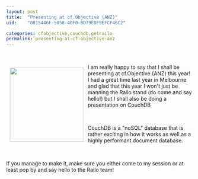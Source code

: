 ```yaml
---
layout: post
title:  "Presenting at cf.Objective (ANZ)"
uid:	"0815446F-5058-40F0-BD79EDF9EFCF46C2"

categories: cfobjective,couchdb,getrailo
permalink: presenting-at-cf-objective-anz
---
```

<p> </p>
<p><a href="http://www.cfobjective.com.au/"><img style="float: left; margin: 10px;" src="http://www.cfobjective.com.au/images/SourceImage/speaker.jpg" alt="" width="200" height="200" /></a>I am really happy to say that I shall be presenting at cf.Objective (ANZ) this year! I had a great time last year in Melbourne and glad that this year I won't just be manning the Railo stand (do come and say hello!) but I shall also be doing a presentation on CouchDB </p>
<p> </p>
<p>CouchDB is a "noSQL" database that is rather exciting in how it works as well as a highly performant document database.</p>
<p> </p>
<p>If you manage to make it, make sure you either come to my session or at least pop by and say hello to the Railo team! </p>
<p> </p>